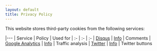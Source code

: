 ```yaml
---
layout: default
title: Privacy Policy
---
```



This website stores third-party cookies from the following services:

|---
| Service | Policy | Used for
| :- | :- | :-
| [Disqus](https://disqus.com) | [Info](https://help.disqus.com/customer/portal/articles/466259-privacy-policy) | Comments
| [Google Analytics](https://google.com) | [Info](http://www.google.it/intl/it/policies/privacy/) | Traffic analysis
| [Twitter](https://twitter.com) | [Info](https://twitter.com/privacy) | Twitter buttons

